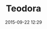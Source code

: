 ---
title: Teodora
layout: post
date: 2015-09-22 12:29
numero: 1
image: 1_teodora.png
thumb: 1_teodora.svg
wiki: https://it.wikipedia.org/wiki/Teodora_(imperatrice)
source: https://commons.wikimedia.org/wiki/File:Meister_von_San_Vitale_in_Ravenna_008.jpg
source-name: Wikimedia Commons
autore: luca corsato
social-autore: https://twitter.com/lucacorsato
social-idea: https://twitter.com/lucacorsato
idea: luca corsato
tags:
- donna
- persona storica
---